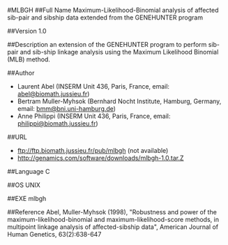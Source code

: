 #MLBGH
##Full Name
Maximum-Likelihood-Binomial analysis of affected sib-pair and sibship data extended from the GENEHUNTER program

##Version
1.0

##Description
an extension of the GENEHUNTER program to perform sib-pair and sib-ship linkage analysis using the Maximum Likelihood Binomial (MLB) method.

##Author
* Laurent Abel (INSERM Unit 436, Paris, France, email: abel@biomath.jussieu.fr)
* Bertram Muller-Myhsok (Bernhard Nocht Institute, Hamburg, Germany, email: bmm@bni.uni-hamburg.de)
* Anne Philippi (INSERM Unit 436, Paris, France, email: philippi@biomath.jussieu.fr)

##URL
* ftp://ftp.biomath.jussieu.fr/pub/mlbgh (not available)
* http://genamics.com/software/downloads/mlbgh-1.0.tar.Z

##Language
C

##OS
UNIX

##EXE
mlbgh

##Reference
Abel, Muller-Myhsok (1998), "Robustness and power of the maximum-likelihood-binomial and maximum-likelihood-score methods, in multipoint linkage analysis of affected-sibship data", American Journal of Human Genetics, 63(2):638-647

